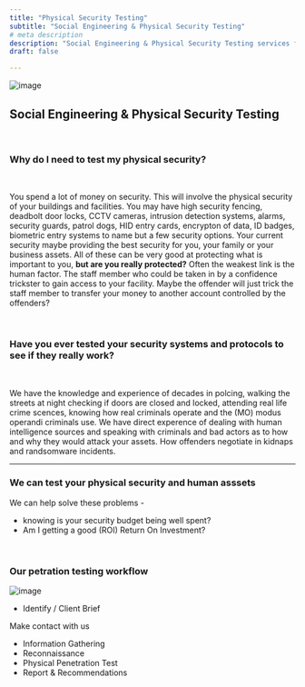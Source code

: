 ```yaml
---
title: "Physical Security Testing"
subtitle: "Social Engineering & Physical Security Testing"
# meta description
description: "Social Engineering & Physical Security Testing services for your staff"
draft: false

---
```



![image](../../images/ID.jpg)



## Social Engineering & Physical Security Testing

<br>

### Why do I need to test my physical security?

<br>

You spend a lot of money on security. This will involve the physical security of your buildings and facilities. You may have high security fencing, deadbolt door locks, CCTV cameras, intrusion detection systems, alarms, security guards, patrol dogs, HID entry cards, encrypton of data, ID badges, biometric entry systems to name but a few security options. Your current security maybe providing the best security for you, your family or your business assets. All of these can be very good at protecting what is important to you, **but are you really protected?** Often the weakest link is the human factor. The staff member who could be taken in by a confidence trickster to gain access to your facility. Maybe the offender will just trick the staff member to transfer your money to another account controlled by the offenders? 

<br>

### Have you ever tested your security systems and protocols to see if they really work? 

<br>

We have the knowledge and experience of decades in polcing, walking the streets at night checking if doors are closed and locked, attending real life crime scences, knowing how real criminals operate and the (MO) modus operandi criminals use. We have direct experence of dealing with human intelligence sources and speaking with criminals and bad actors as to how and why they would attack your assets. How offenders negotiate in kidnaps and randsomware incidents.

<hr>

### We can test your physical security and human asssets 

We can help solve these problems - 
* knowing is your security budget being well spent? 
* Am I getting a good (ROI) Return On Investment?

<br>

### Our petration testing workflow 

![image](../../images/PhysicalPentestworkflow.PNG)

* Identify / Client Brief

Make contact with us

* Information Gathering
* Reconnaissance
* Physical Penetration Test
* Report & Recommendations


